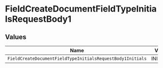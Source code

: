 # FieldCreateDocumentFieldTypeInitialsRequestBody1


## Values

| Name                                                       | Value                                                      |
| ---------------------------------------------------------- | ---------------------------------------------------------- |
| `FieldCreateDocumentFieldTypeInitialsRequestBody1Initials` | INITIALS                                                   |
